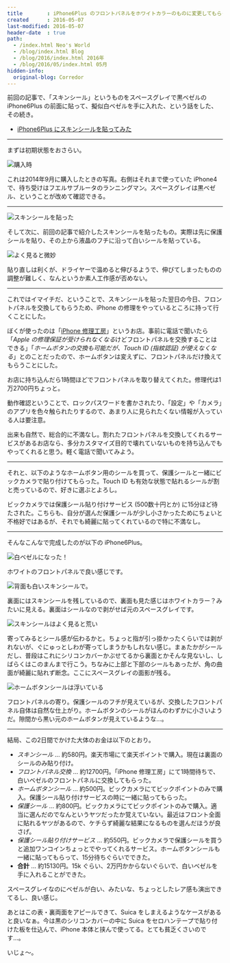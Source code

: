 ```yaml
---
title        : iPhone6Plus のフロントパネルをホワイトカラーのものに変更してもらった
created      : 2016-05-07
last-modified: 2016-05-07
header-date  : true
path:
  - /index.html Neo's World
  - /blog/index.html Blog
  - /blog/2016/index.html 2016年
  - /blog/2016/05/index.html 05月
hidden-info:
  original-blog: Corredor
---
```


前回の記事で、「スキンシール」というものをスペースグレイで黒ベゼルの iPhone6Plus の前面に貼って、擬似白ベゼルを手に入れた、という話をした、その続き。

- [iPhone6Plus にスキンシールを貼ってみた](06-01.html)

---

まずは初期状態をおさらい。

![購入時](07-01-01.jpg)

これは2014年9月に購入したときの写真。右側はそれまで使っていた iPhone4 で、待ち受けはフエルサブルータのランニングマン。スペースグレイは黒ベゼル、ということが改めて確認できる。

---

![スキンシールを貼った](07-01-02.jpg)

そして次に、前回の記事で紹介したスキンシールを貼ったもの。実際は先に保護シールを貼り、その上から液晶のフチに沿って白いシールを貼っている。

![よく見ると微妙](07-01-03.jpg)

貼り直しは利くが、ドライヤーで温めると伸びるようで、伸びてしまったものの調整が難しく、なんというか素人工作感が否めない。

---

これではイマイチだ、ということで、スキンシールを貼った翌日の今日、フロントパネルを交換してもらうため、iPhone の修理をやっているところに持って行くことにした。

ぼくが使ったのは「[iPhone 修理工房](http://u-phone.net/)」というお店。事前に電話で聞いたら「*Apple の修理保証が受けられなくなる*けどフロントパネルを交換することはできる」「*ホームボタンの交換も可能だが、Touch ID (指紋認証) が使えなくなる*」とのことだったので、ホームボタンは変えずに、フロントパネルだけ換えてもらうことにした。

お店に持ち込んだら1時間ほどでフロントパネルを取り替えてくれた。修理代は1万2700円ちょっと。

動作確認ということで、ロックパスワードを書かされたり、「設定」や「カメラ」のアプリを色々触られたりするので、あまり人に見られたくない情報が入っている人は要注意。

出来も自然で、総合的に不満なし。割れたフロントパネルを交換してくれるサービスがあるお店なら、多分カスタマイズ目的で壊れていないものを持ち込んでもやってくれると思う。軽く電話で聞いてみよう。

---

それと、以下のようなホームボタン用のシールを買って、保護シールと一緒にビックカメラで貼り付けてもらった。Touch ID も有効な状態で貼れるシールが割と売っているので、好きに選ぶとよろし。

ビックカメラでは保護シール貼り付けサービス (500数十円とか) に15分ほど待たされた。こちらも、自分が選んだ保護シールが少し小さかったためにちょいと不格好ではあるが、それでも綺麗に貼ってくれているので特に不満なし。

---

そんなこんなで完成したのが以下の iPhone6Plus。

![白ベゼルになった！](07-01-04.jpg)

ホワイトのフロントパネルで良い感じです。

![背面も白いスキンシールで。](07-01-05.jpg)

裏面にはスキンシールを残しているので、裏面も見た感じはホワイトカラー？みたいに見える。裏面はシールなので剥がせば元のスペースグレイです。

![スキンシールはよく見ると荒い](07-01-06.jpg)

寄ってみるとシール感が伝わるかと。ちょっと指が引っ掛かったくらいでは剥がれないが、ぐにゅっとしわが寄ってしまうかもしれない感じ。まぁたかがシールだし、普段はこれにシリコンカバーかぶせてるから裏面とかそんな見ないし、しばらくはこのまんまで行こう。ちなみに上部と下部のシールもあったが、角の曲面が綺麗に貼れず断念。ここにスペースグレイの面影が残る。

![ホームボタンシールは浮いている](07-01-07.jpg)

フロントパネルの寄り。保護シールのフチが見えているが、交換したフロントパネル自体は自然な仕上がり。ホームボタンのシールがほんのわずかに小さいようだ。隙間から黒い元のホームボタンが見えているような…。

---

結局、この2日間でかけた大体のお金は以下のとおり。

- *スキンシール* … 約580円。楽天市場にて楽天ポイントで購入。現在は裏面のシールのみ貼り付け。
- *フロントパネル交換* … 約12700円。「iPhone 修理工房」にて1時間待ちで、白いベゼルのフロントパネルに交換してもらった。
- *ホームボタンシール* … 約500円。ビックカメラにてビックポイントのみで購入。保護シール貼り付けサービスの時に一緒に貼ってもらった。
- *保護シール* … 約800円。ビックカメラにてビックポイントのみで購入。適当に選んだのでなんというヤツだったか覚えていない。最近はフロント全面に貼れるヤツがあるので、ケチらず綺麗な結果になるものを選んだほうが良さげ。
- *保護シール貼り付けサービス* … 約550円。ビックカメラで保護シールを買うと追加ワンコインちょっとでやってくれるサービス。ホームボタンシールも一緒に貼ってもらって、15分待ちぐらいでできた。
- **合計** … 約15130円。15k ぐらい、2万円かからないぐらいで、白いベゼルを手に入れることができた。

スペースグレイなのにベゼルが白い、みたいな、ちょっとしたレア感も演出できてるし、良い感じ。

あとはこの表・裏両面をアピールできて、Suica をしまえるようなケースがあると良いなぁ。今は黒のシリコンカバーの中に Suica をセロハンテープで貼り付けた板を仕込んで、iPhone 本体と挟んで使ってる。とても貧乏くさいのです…。

いじょ～。
